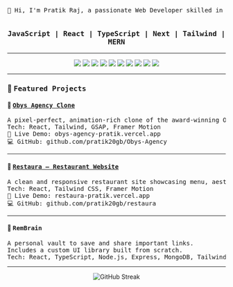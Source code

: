 <pre > <p align="center">👋 Hi, I'm Pratik Raj, a passionate Web Developer skilled in building responsive and dynamic web applications. </p></pre>
<h3 align="center" style="font-family: monospace;"> JavaScript | React | TypeScript | Next | Tailwind | MERN </h3>

---

<p align="center">
  <img src="https://img.shields.io/badge/JavaScript-F7DF1E?style=for-the-badge&logo=javascript&logoColor=black" />
  <img src="https://img.shields.io/badge/TypeScript-3178C6?style=for-the-badge&logo=typescript&logoColor=white" />
  <img src="https://img.shields.io/badge/React-20232A?style=for-the-badge&logo=react&logoColor=61DAFB" />
  <img src="https://img.shields.io/badge/Next.js-000000?style=for-the-badge&logo=next.js&logoColor=white" />
  <img src="https://img.shields.io/badge/Tailwind_CSS-38B2AC?style=for-the-badge&logo=tailwind-css&logoColor=white" />
  <img src="https://img.shields.io/badge/GSAP-88CE02?style=for-the-badge&logo=greensock&logoColor=black" />
  <img src="https://img.shields.io/badge/Node.js-339933?style=for-the-badge&logo=node.js&logoColor=white" />
  <img src="https://img.shields.io/badge/MongoDB-4EA94B?style=for-the-badge&logo=mongodb&logoColor=white" />
  <!-- C++ -->
<img src="https://img.shields.io/badge/C++-00599C?style=for-the-badge&logo=cplusplus&logoColor=white" />

<!-- DSA (using LeetCode + GeeksforGeeks logos since they represent DSA practice) -->
<img src="https://img.shields.io/badge/LeetCode-FFA116?style=for-the-badge&logo=leetcode&logoColor=white" />


</p>

---

### 🧩 <span style="font-family: monospace;">Featured Projects</span>

#### 🔹 <a href="https://obys-agency-pratik.vercel.app/" style="font-family: monospace;">Obys Agency Clone</a>
<pre>
A pixel-perfect, animation-rich clone of the award-winning Obys Agency site.
Tech: React, Tailwind, GSAP, Framer Motion
🔗 Live Demo: obys-agency-pratik.vercel.app
💻 GitHub: github.com/pratik20gb/Obys-Agency
</pre>

---

#### 🔹 <a href="https://restaura-pratik.vercel.app/" style="font-family: monospace;">Restaura – Restaurant Website</a>
<pre>
A clean and responsive restaurant site showcasing menu, aesthetics, and design.
Tech: React, Tailwind CSS, Framer Motion
🔗 Live Demo: restaura-pratik.vercel.app
💻 GitHub: github.com/pratik20gb/restaura
</pre>

---

#### 🔹 <span style="font-family: monospace;">RemBrain </span>
<pre>
A personal vault to save and share important links.
Includes a custom UI library built from scratch.
Tech: React, TypeScript, Node.js, Express, MongoDB, Tailwind
</pre>

---


<p align="center">
  <img src="https://github-readme-streak-stats.herokuapp.com/?user=pratik20gb&theme=tokyonight" alt="GitHub Streak" />
<!--   <img src="https://github-readme-stats.vercel.app/api/top-langs/?username=pratik20gb&layout=compact&theme=tokyonight" alt="Top Languages" / -->
</p>



